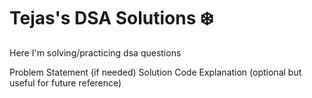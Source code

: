 # Tejas's DSA Solutions  ❄️
Here I'm solving/practicing dsa questions 

Problem Statement (if needed)
Solution Code
Explanation (optional but useful for future reference)

